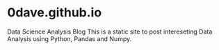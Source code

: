 # 0dave.github.io
Data Science Analysis Blog
This is a static site to post intereseting Data Analysis using Python, Pandas and Numpy. 
